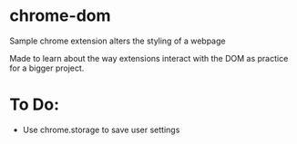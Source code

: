 # chrome-dom
Sample chrome extension alters the styling of a webpage

Made to learn about the way extensions interact with the DOM as practice for a bigger project.

# To Do:

- Use chrome.storage to save user settings